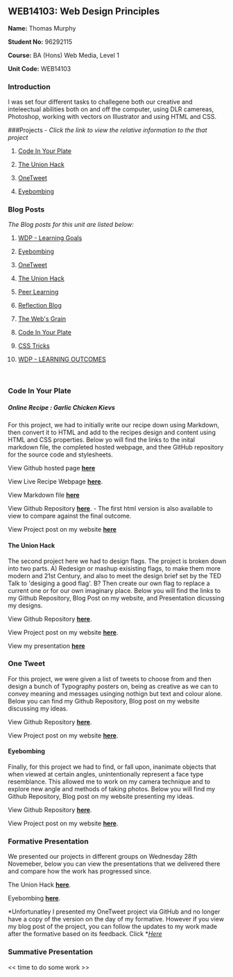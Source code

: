 ## WEB14103: Web Design Principles


**Name:** Thomas Murphy

**Student No:** 96292115

**Course:** BA (Hons) Web Media, Level 1

**Unit Code:** WEB14103



### Introduction

I was set four different tasks to challegene both our creative and inteleectual abilities both on and off the computer, using DLR camereas, Photoshop, working with vectors on Illustrator and using HTML and CSS.


###Projects -
*Click the link to view the relative information to the that project*

1. [Code In Your Plate](#code-in-your-plate)


1. [The Union Hack](#the-union-hack)


2. [OneTweet](#one-tweet)

3. [Eyebombing](#eyebombing)


### Blog Posts
*The Blog posts for this unit are listed below:*

1. [WDP - Learning Goals](http://www.thomasmurphy.com.gridhosted.co.uk/web14103/website-design-principles/learning-goals)


1. [Eyebombing](http://www.thomasmurphy.com.gridhosted.co.uk/web14103/website-design-principles/eyebombing-faces-in-places)


2. [OneTweet](http://www.thomasmurphy.com.gridhosted.co.uk/web14103/website-design-principles/onetweet-project)

3. [The Union Hack](http://www.thomasmurphy.com.gridhosted.co.uk/web14103/website-design-principles/the-union-hack)

4. [Peer Learning](http://www.thomasmurphy.com.gridhosted.co.uk/web14103/website-design-principles/peer-learning-feedback)

5. [Reflection Blog](http://www.thomasmurphy.com.gridhosted.co.uk/web14103/website-design-principles/peer-learning-self-evaluation)

6. [The Web's Grain](http://www.thomasmurphy.com.gridhosted.co.uk/web14103/website-design-principles/the-webs-grain)

7. [Code In Your Plate](http://www.thomasmurphy.com.gridhosted.co.uk/web14103/website-design-principles/code-in-your-plate)

8. [CSS Tricks](http://www.thomasmurphy.com.gridhosted.co.uk/web14103/website-design-principles/css-tricks) 

9. [WDP - LEARNING OUTCOMES](http://www.thomasmurphy.com.gridhosted.co.uk/web14103/website-design-principles/learning-outcomes)


</br>




### Code In Your Plate

##### Online Recipe : Garlic Chicken Kievs


For this project, we had to initially write our recipe down using Markdown, then convert it to HTML and add to the recipes design and content using HTML and CSS properties. Below yo will find the links to the inital markdown file, the completed hosted webpage, and thee GitHub repository for the source code and stylesheets.

View Github hosted page **[here](http://thomass96.github.io/Code-In-Your-Plate/)**

View Live Recipe Webpage **[here](https://d157rqmxrxj6ey.cloudfront.net/thomass96/14851/)**.

View Markdown file **[here](https://github.com/thomass96/Code-In-Your-Plate/blob/master/Readme.md)**

View Github Repository **[here](https://github.com/TomSharmanWeb/HarrySeatonWebsite/tree/master/Recipe/Recipe)**. - The first html version is also available to view to compare against the final outcome.

View Project post on my website **[here](http://www.thomasmurphy.com.gridhosted.co.uk/web14103/website-design-principles/code-in-your-plate)**



#### The Union Hack

The second project here we had to design flags. The project is broken down into two parts. A) Redesign or mashup exisisting flags, to make them more modern and 21st Century, and also to meet the design brief set by the TED Talk to 'desiging a good flag'. B? Then create our own flag to replace a current one or for our own imaginary place. Below you will find the links to my Github Repository, Blog Post on my website, and Presentation dicussing my designs.  

View Github Repository **[here](https://github.com/thomass96/TheUnionHack)**.

View Project post on my website **[here](http://www.thomasmurphy.com.gridhosted.co.uk/web14103/website-design-principles/the-union-hack)**.

View my presentation **[here](http://slides.com/thomasmurphy/the-union-hack/fullscreen)**


### One Tweet


For this project, we were given a list of tweets to choose from and then design a bunch of Typography posters on, being as creative as we can to convey meaning and messages usinging nothign but text and colour alone. Below you can find my Github Repository, Blog post on my website discussing my ideas.

View Github Repository **[here](https://github.com/thomass96/Typography-Poster)**.

View Project post on my website **[here](http://www.thomasmurphy.com.gridhosted.co.uk/web14103/website-design-principles/onetweet-project)**.


#### Eyebombing


Finally, for this project we had to find, or fall upon, inanimate objects that when viewed at certain angles, unintentionally represent a face type resemblance. This allowed me to work on my camera technique and to explore new angle and methods of taking photos. Below you will find my Github Repository, Blog post on my website presenting my ideas.

View Github Repository **[here](https://github.com/Eyebombers/pareidolia-pictures)**.

View Project post on my website **[here](http://www.thomasmurphy.com.gridhosted.co.uk/web14103/website-design-principles/eyebombing-faces-in-places)**.





### Formative Presentation

We presented our projects in different groups on Wednesday 28th Novemeber, below you can view the presentations that we delivered there and compare how the work has progressed since.

The Union Hack **[here](https://docs.google.com/presentation/d/13uoAwEO7zhLJUjeIUUaQQjuAkOdmL04E3AQ9oTkVPj8/edit?usp=sharing)**.

Eyebombing **[here](https://docs.google.com/presentation/d/1czlmtabUmGRSpGkr-Ao2W061C3x3Ntgs2duzRosvo8U/edit?usp=sharing)**.

*Unfortunatley I presented my OneTweet project via GitHub and no longer have a copy of the version on the day of my formative. However if you view my blog post of the project, you can follow the updates to my work made after the formative based on its feedback. Click **[Here](http://www.thomasmurphy.com.gridhosted.co.uk/web14103/website-design-principles/onetweet-project)*



### Summative Presentation

<< time to do some work >> 







